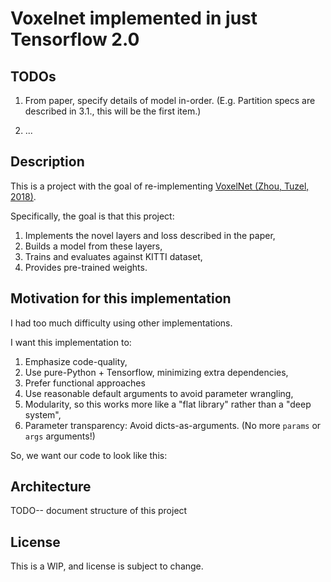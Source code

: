 # Voxelnet implemented in just Tensorflow 2.0

## TODOs

1. From paper, specify details of model in-order.
   (E.g. Partition specs  are described in 3.1., this will be the first item.) 

2. ...

## Description

This is a project with the goal of re-implementing
[VoxelNet (Zhou, Tuzel, 2018)](https://openaccess.thecvf.com/content_cvpr_2018/papers/Zhou_VoxelNet_End-to-End_Learning_CVPR_2018_paper.pdf).

Specifically, the goal is that this project:

1. Implements the novel layers and loss described in the paper,
2. Builds a model from these layers,
3. Trains and evaluates against KITTI dataset,
4. Provides pre-trained weights.

## Motivation for this implementation

I had too much difficulty using other implementations.

I want this implementation to:

1. Emphasize code-quality,
2. Use pure-Python + Tensorflow, minimizing extra dependencies,
3. Prefer functional approaches
4. Use reasonable default arguments to avoid parameter wrangling,
5. Modularity, so this works more like a "flat library" rather than a "deep system",
6. Parameter transparency: Avoid dicts-as-arguments. (No more `params` or `args` arguments!) 

So, we want our code to look like this:

## Architecture

TODO-- document structure of this project

## License

This is a WIP, and license is subject to change. 
